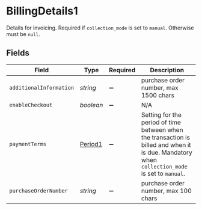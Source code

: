 # BillingDetails1

Details for invoicing. Required if `collection_mode` is set to `manual`. Otherwise must be `null`.


## Fields

| Field                                                                                                                                          | Type                                                                                                                                           | Required                                                                                                                                       | Description                                                                                                                                    |
| ---------------------------------------------------------------------------------------------------------------------------------------------- | ---------------------------------------------------------------------------------------------------------------------------------------------- | ---------------------------------------------------------------------------------------------------------------------------------------------- | ---------------------------------------------------------------------------------------------------------------------------------------------- |
| `additionalInformation`                                                                                                                        | *string*                                                                                                                                       | :heavy_minus_sign:                                                                                                                             | purchase order number, max 1500 chars                                                                                                          |
| `enableCheckout`                                                                                                                               | *boolean*                                                                                                                                      | :heavy_minus_sign:                                                                                                                             | N/A                                                                                                                                            |
| `paymentTerms`                                                                                                                                 | [Period1](../../models/shared/period1.md)                                                                                                      | :heavy_minus_sign:                                                                                                                             | Setting for the period of time between when the transaction is billed and when it is due. Mandatory when `collection_mode` is set to `manual`. |
| `purchaseOrderNumber`                                                                                                                          | *string*                                                                                                                                       | :heavy_minus_sign:                                                                                                                             | purchase order number, max 100 chars                                                                                                           |